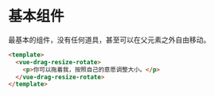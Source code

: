 # 基本组件

最基本的组件，没有任何道具，甚至可以在父元素之外自由移动。

```html
<template>
  <vue-drag-resize-rotate>
    <p>你可以拖着我，按照自己的意愿调整大小。</p>
  </vue-drag-resize-rotate>
</template>
```

